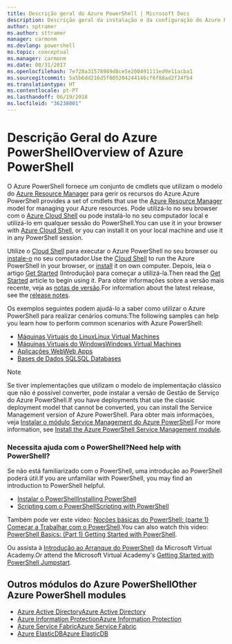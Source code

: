 ```yaml
---
title: Descrição geral do Azure PowerShell | Microsoft Docs
description: Descrição geral da instalação e da configuração do Azure PowerShell.
author: sptramer
ms.author: sttramer
manager: carmonm
ms.devlang: powershell
ms.topic: conceptual
ms.manager: carmonm
ms.date: 08/31/2017
ms.openlocfilehash: 7e728a31578989d8ce5e200491111ed9e11acba1
ms.sourcegitcommit: 5a5b6dd216d5f805204244146cf6f88ad2f34fb4
ms.translationtype: HT
ms.contentlocale: pt-PT
ms.lasthandoff: 06/19/2018
ms.locfileid: "36238001"
---
```

# <a name="overview-of-azure-powershell"></a><span data-ttu-id="f082a-103">Descrição Geral do Azure PowerShell</span><span class="sxs-lookup"><span data-stu-id="f082a-103">Overview of Azure PowerShell</span></span>

<span data-ttu-id="f082a-104">O Azure PowerShell fornece um conjunto de cmdlets que utilizam o modelo do [Azure Resource Manager](/azure/azure-resource-manager/resource-group-overview) para gerir os recursos do Azure.</span><span class="sxs-lookup"><span data-stu-id="f082a-104">Azure PowerShell provides a set of cmdlets that use the [Azure Resource Manager](/azure/azure-resource-manager/resource-group-overview) model for managing your Azure resources.</span></span> <span data-ttu-id="f082a-105">Pode utilizá-lo no seu browser com o [Azure Cloud Shell](/azure/cloud-shell/overview) ou pode instalá-lo no seu computador local e utilizá-lo em qualquer sessão do PowerShell.</span><span class="sxs-lookup"><span data-stu-id="f082a-105">You can use it in your browser with [Azure Cloud Shell](/azure/cloud-shell/overview), or you can install it on your local machine and use it in any PowerShell session.</span></span>

<span data-ttu-id="f082a-106">Utilize o [Cloud Shell](/azure/cloud-shell/overview) para executar o Azure PowerShell no seu browser ou [instale-o](install-azurerm-ps.md) no seu computador.</span><span class="sxs-lookup"><span data-stu-id="f082a-106">Use the [Cloud Shell](/azure/cloud-shell/overview) to run the Azure PowerShell in your browser, or [install](install-azurerm-ps.md) it on own computer.</span></span> <span data-ttu-id="f082a-107">Depois, leia o artigo [Get Started](get-started-azureps.md) (Introdução) para começar a utilizá-la.</span><span class="sxs-lookup"><span data-stu-id="f082a-107">Then read the [Get Started](get-started-azureps.md) article to begin using it.</span></span> <span data-ttu-id="f082a-108">Para obter informações sobre a versão mais recente, veja as [notas de versão](release-notes-azureps.md).</span><span class="sxs-lookup"><span data-stu-id="f082a-108">For information about the latest release, see the [release notes](release-notes-azureps.md).</span></span>

<span data-ttu-id="f082a-109">Os exemplos seguintes podem ajudá-lo a saber como utilizar o Azure PowerShell para realizar cenários comuns:</span><span class="sxs-lookup"><span data-stu-id="f082a-109">The following samples can help you learn how to perform common scenarios with Azure PowerShell:</span></span>

* [<span data-ttu-id="f082a-110">Máquinas Virtuais do Linux</span><span class="sxs-lookup"><span data-stu-id="f082a-110">Linux Virtual Machines</span></span>](/azure/virtual-machines/virtual-machines-linux-powershell-samples?toc=/powershell/azure/toc.json)
* [<span data-ttu-id="f082a-111">Máquinas Virtuais do Windows</span><span class="sxs-lookup"><span data-stu-id="f082a-111">Windows Virtual Machines</span></span>](/azure/virtual-machines/virtual-machines-windows-powershell-samples?toc=/powershell/azure/toc.json)
* [<span data-ttu-id="f082a-112">Aplicações Web</span><span class="sxs-lookup"><span data-stu-id="f082a-112">Web Apps</span></span>](/azure/app-service-web/app-service-powershell-samples?toc=/powershell/azure/toc.json)
* [<span data-ttu-id="f082a-113">Bases de Dados SQL</span><span class="sxs-lookup"><span data-stu-id="f082a-113">SQL Databases</span></span>](/azure/sql-database/sql-database-powershell-samples?toc=/powershell/azure/toc.json)

> [!NOTE]
> <span data-ttu-id="f082a-114">Se tiver implementações que utilizam o modelo de implementação clássico que não é possível converter, pode instalar a versão de Gestão de Serviço do Azure PowerShell.</span><span class="sxs-lookup"><span data-stu-id="f082a-114">If you have deployments that use the classic deployment model that cannot be converted, you can install the Service Management version of Azure PowerShell.</span></span> <span data-ttu-id="f082a-115">Para obter mais informações, veja [Instalar o módulo Service Management do Azure PowerShell](/powershell/azure/servicemanagement/install-azure-ps).</span><span class="sxs-lookup"><span data-stu-id="f082a-115">For more information, see [Install the Azure PowerShell Service Management module](/powershell/azure/servicemanagement/install-azure-ps).</span></span>

### <a name="need-help-with-powershell"></a><span data-ttu-id="f082a-116">Necessita ajuda com o PowerShell?</span><span class="sxs-lookup"><span data-stu-id="f082a-116">Need help with PowerShell?</span></span>

<span data-ttu-id="f082a-117">Se não está familiarizado com o PowerShell, uma introdução ao PowerShell poderá útil.</span><span class="sxs-lookup"><span data-stu-id="f082a-117">If you are unfamiliar with PowerShell, you may find an introduction to PowerShell helpful.</span></span>

* [<span data-ttu-id="f082a-118">Instalar o PowerShell</span><span class="sxs-lookup"><span data-stu-id="f082a-118">Installing PowerShell</span></span>](/powershell/scripting/installing-windows-powershell)
* [<span data-ttu-id="f082a-119">Scripting com o PowerShell</span><span class="sxs-lookup"><span data-stu-id="f082a-119">Scripting with PowerShell</span></span>](/powershell/scripting/scripting-with-windows-powershell)

<span data-ttu-id="f082a-120">Também pode ver este vídeo: [Noções básicas do PowerShell: (parte 1) Começar a Trabalhar com o PowerShell](https://channel9.msdn.com/Blogs/Taste-of-Premier/PowerShellBasicsPart1).</span><span class="sxs-lookup"><span data-stu-id="f082a-120">You can also watch this video: [PowerShell Basics: (Part 1) Getting Started with PowerShell](https://channel9.msdn.com/Blogs/Taste-of-Premier/PowerShellBasicsPart1).</span></span>

<span data-ttu-id="f082a-121">Ou assista à [Introdução ao Arranque do PowerShell](https://mva.microsoft.com/liveevents/powershell-jumpstart) da Microsoft Virtual Academy.</span><span class="sxs-lookup"><span data-stu-id="f082a-121">Or attend the Microsoft Virtual Academy's [Getting Started with PowerShell Jumpstart](https://mva.microsoft.com/liveevents/powershell-jumpstart).</span></span>

## <a name="other-azure-powershell-modules"></a><span data-ttu-id="f082a-122">Outros módulos do Azure PowerShell</span><span class="sxs-lookup"><span data-stu-id="f082a-122">Other Azure PowerShell modules</span></span>

* [<span data-ttu-id="f082a-123">Azure Active Directory</span><span class="sxs-lookup"><span data-stu-id="f082a-123">Azure Active Directory</span></span>](/powershell/azure/active-directory/)
* [<span data-ttu-id="f082a-124">Azure Information Protection</span><span class="sxs-lookup"><span data-stu-id="f082a-124">Azure Information Protection</span></span>](/powershell/azure/aip/)
* [<span data-ttu-id="f082a-125">Azure Service Fabric</span><span class="sxs-lookup"><span data-stu-id="f082a-125">Azure Service Fabric</span></span>](/powershell/azure/service-fabric/)
* [<span data-ttu-id="f082a-126">Azure ElasticDB</span><span class="sxs-lookup"><span data-stu-id="f082a-126">Azure ElasticDB</span></span>](/powershell/azure/elasticdbjobs/)